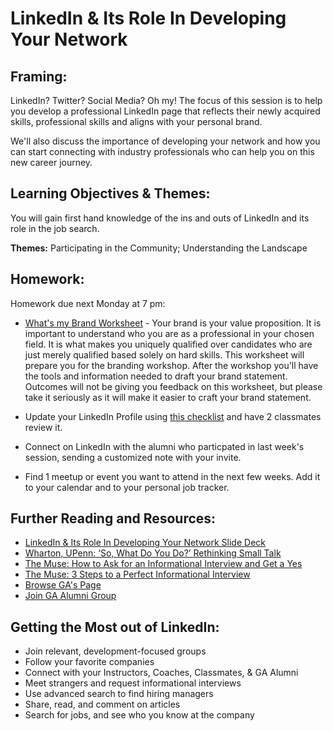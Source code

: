 
# LinkedIn & Its Role In Developing Your Network

## Framing:  
LinkedIn? Twitter? Social Media? Oh my! The focus of this session is to help you develop a professional LinkedIn page that reflects their newly acquired skills, professional skills and aligns with your personal brand. 

We'll also discuss the importance of developing your network and how you can start connecting with industry professionals who can help you on this new career journey.

## Learning Objectives & Themes:
You will gain first hand knowledge of the ins and outs of LinkedIn and its role in the job search.  

**Themes:** Participating in the Community; Understanding the Landscape

## Homework:
Homework due next Monday at 7 pm: 
* [What's my Brand Worksheet](https://goo.gl/forms/D0b8NduNrraYIVFW2) - Your brand is your value proposition. It is important to understand who you are as a professional in your chosen field. It is what makes you uniquely qualified over candidates who are just merely qualified based solely on hard skills. This worksheet will prepare you for the branding workshop. After the workshop you'll have the tools and information needed to draft your brand statement. Outcomes will not be giving you feedback on this worksheet, but please take it seriously as it will make it easier to craft your brand statement.

* Update your LinkedIn Profile using [this checklist](https://drive.google.com/open?id=1_hUYTTiR-r7IZW6176g7xBtE4EHXDTVPt45qhc1VX8s) and have 2 classmates review it.

* Connect on LinkedIn with the alumni who particpated in last week's session, sending a customized note with your invite. 

* Find 1 meetup or event you want to attend in the next few weeks. Add it to your calendar and to your personal job tracker. 

## Further Reading and Resources: 
- [LinkedIn & Its Role In Developing Your Network Slide Deck](https://drive.google.com/drive/folders/1b6pScKcUa1BUOTa9hyg2ED8s4HQjIxQ7?usp=sharing)
- [Wharton, UPenn: ‘So, What Do You Do?’ Rethinking Small Talk](http://knowledge.wharton.upenn.edu/article/so-what-do-you-do-rethinking-small-talk/?utm_source=Sailthru&utm_medium=email&utm_campaign=%2A%20New%20BOTW%20Template%2011/8/15&utm_term=Sunday%20-%20Best%20of%20The%20Web)
- [The Muse: How to Ask for an Informational Interview and Get a Yes](https://www.themuse.com/advice/how-to-ask-for-an-informational-interview-and-get-a-yes)
- [The Muse: 3 Steps to a Perfect Informational Interview](https://www.themuse.com/advice/3-steps-to-a-perfect-informational-interview)
- [Browse GA's Page](https://www.linkedin.com/edu/alumni?id=150005&trk=edu-up-nav-menu-alumni) 
- [Join GA Alumni Group](https://www.linkedin.com/edu/alumni?id=150005&trk=edu-up-nav-menu-alumni) 

## Getting the Most out of LinkedIn:
- Join relevant, development-focused groups 
- Follow your favorite companies 
- Connect with your Instructors, Coaches, Classmates, & GA Alumni
- Meet strangers and request informational interviews 
- Use advanced search to find hiring managers 
- Share, read, and comment on articles 
- Search for jobs, and see who you know at the company
